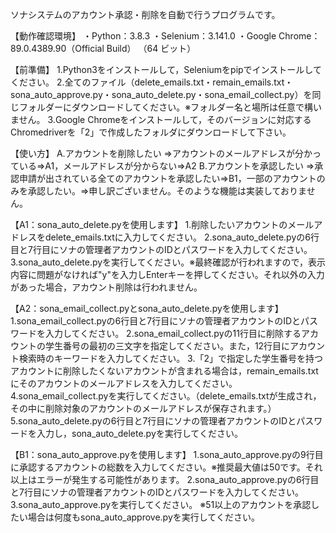 ソナシステムのアカウント承認・削除を自動で行うプログラムです。

【動作確認環境】
・Python：3.8.3
・Selenium：3.141.0
・Google Chrome：89.0.4389.90（Official Build） （64 ビット）

【前準備】
1.Python3をインストールして，Seleniumをpipでインストールしてください。
2.全てのファイル（delete_emails.txt・remain_emails.txt・sona_auto_approve.py・sona_auto_delete.py・sona_email_collect.py）を同じフォルダーにダウンロードしてください。※フォルダー名と場所は任意で構いません。
3.Google Chromeをインストールして，そのバージョンに対応するChromedriverを「2」で作成したフォルダにダウンロードして下さい。

【使い方】
A.アカウントを削除したい
⇒アカウントのメールアドレスが分かっている⇒A1，メールアドレスが分からない⇒A2
B.アカウントを承認したい
⇒承認申請が出されている全てのアカウントを承認したい⇒B1，一部のアカウントのみを承認したい。⇒申し訳ございません。そのような機能は実装しておりません。

【A1：sona_auto_delete.pyを使用します】
1.削除したいアカウントのメールアドレスをdelete_emails.txtに入力してください。
2.sona_auto_delete.pyの6行目と7行目にソナの管理者アカウントのIDとパスワードを入力してください。
3.sona_auto_delete.pyを実行してください。※最終確認が行われますので，表示内容に問題がなければ"y"を入力しEnterキーを押してください。それ以外の入力があった場合，アカウント削除は行われません。

【A2：sona_email_collect.pyとsona_auto_delete.pyを使用します】
1.sona_email_collect.pyの6行目と7行目にソナの管理者アカウントのIDとパスワードを入力してください。
2.sona_email_collect.pyの11行目に削除するアカウントの学生番号の最初の三文字を指定してください。また，12行目にアカウント検索時のキーワードを入力してください。
3.「2」で指定した学生番号を持つアカウントに削除したくないアカウントが含まれる場合は，remain_emails.txtにそのアカウントのメールアドレスを入力してください。
4.sona_email_collect.pyを実行してください。（delete_emails.txtが生成され，その中に削除対象のアカウントのメールアドレスが保存されます。）
5.sona_auto_delete.pyの6行目と7行目にソナの管理者アカウントのIDとパスワードを入力し，sona_auto_delete.pyを実行してください。

【B1：sona_auto_approve.pyを使用します】
1.sona_auto_approve.pyの9行目に承認するアカウントの総数を入力してください。※推奨最大値は50です。それ以上はエラーが発生する可能性があります。
2.sona_auto_approve.pyの6行目と7行目にソナの管理者アカウントのIDとパスワードを入力してください。
3.sona_auto_approve.pyを実行してください。
※51以上のアカウントを承認したい場合は何度もsona_auto_approve.pyを実行してください。
